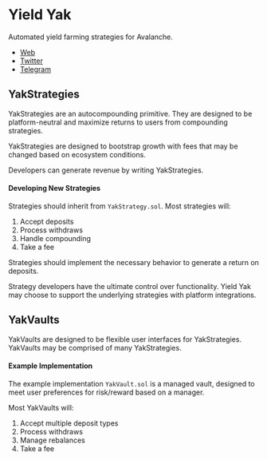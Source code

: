 # Yield Yak

Automated yield farming strategies for Avalanche.

*  [Web](https://yieldyak.com/)
*  [Twitter](https://twitter.com/yieldyak_)
*  [Telegram](https://t.me/yieldyak)

## YakStrategies

YakStrategies are an autocompounding primitive. They are designed to be platform-neutral and maximize returns to users from compounding strategies.

YakStrategies are designed to bootstrap growth with fees that may be changed based on ecosystem conditions.

Developers can generate revenue by writing YakStrategies.

#### Developing New Strategies

Strategies should inherit from `YakStrategy.sol`. Most strategies will:

1. Accept deposits
2. Process withdraws
3. Handle compounding
4. Take a fee

Strategies should implement the necessary behavior to generate a return on deposits.

Strategy developers have the ultimate control over functionality. Yield Yak may choose to support the underlying strategies with platform integrations.

## YakVaults

YakVaults are designed to be flexible user interfaces for YakStrategies. YakVaults may be comprised of many YakStrategies.

#### Example Implementation

The example implementation `YakVault.sol` is a managed vault, designed to meet user preferences for risk/reward based on a manager.

Most YakVaults will:

1. Accept multiple deposit types
2. Process withdraws
3. Manage rebalances
4. Take a fee
